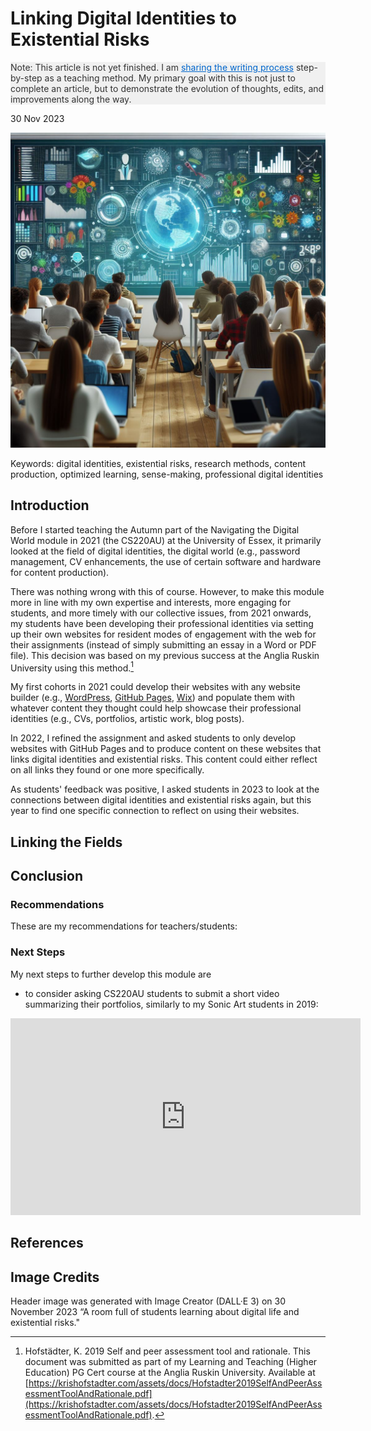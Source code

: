 <!--
## Tasks
  - full width video
  - centered images
- can I address the students with 'you' here?
- can I then recontextualize it for a research paper?
- can I see previous version of the website in the browser using GitHub?
  - can I ask via survey for feedback from
    - all students since 2021 
    - staff at Essex or elsewhere
-->

# Linking Digital Identities to Existential Risks
<!-- the title is the research question -->

<p style="background-color: #f0f0f0; color: #333;">Note: This article is not yet finished. I am <a href="https://github.com/khofstadter/CS220AU-DP/commits/main/index.md" style="color:#0066cc;">sharing the writing process</a> step-by-step as a teaching method. My primary goal with this is not just to complete an article, but to demonstrate the evolution of thoughts, edits, and improvements along the way.</p>


30 Nov 2023 <!-- to amend every time the file is updated -->

![An AI generated image with a room full of students learning about digital life and existential risks.](assets/img/2023-11-30-students-digital-life-existential-risks-bing-dalle.jpg)

Keywords: digital identities, existential risks, research methods, content production, optimized learning, sense-making, professional digital identities

## Introduction
Before I started teaching the Autumn part of the Navigating the Digital World module in 2021 (the CS220AU) at the University of Essex, it primarily looked at the field of digital identities, the digital world (e.g., password management, CV enhancements, the use of certain software and hardware for content production<!-- what else?-->).

<!-- explain that AU is more practical and SP more theoretical? -->

There was nothing wrong with this of course. However, to make this module more in line with my own expertise and interests, more engaging for students, and more timely with our collective issues, from 2021 onwards, my students have been developing their professional identities via setting up their own websites for resident modes of engagement with the web for their assignments (instead of simply submitting an essay in a Word or PDF file). This decision was based on my previous success at the Anglia Ruskin University using this method.[^Hofstadter2019SelfAndPeerAssessmentToolAndRationale] 

My first cohorts in 2021 could develop their websites with any website builder (e.g., [WordPress](https://wordpress.org/), [GitHub Pages](https://pages.github.com/), [Wix](https://www.wix.com/)) and populate them with whatever content they thought could help showcase their professional identities (e.g., CVs, portfolios, artistic work, blog posts).

In 2022, I refined the assignment and asked students to only develop websites with GitHub Pages and to produce content on these websites that links digital identities and existential risks. This content could either reflect on all links they found or one more specifically.

As students' feedback was positive, I asked students in 2023 to look at the connections between digital identities and existential risks again, but this year to find one specific connection to reflect on using their websites.

<!-- I also have an interest in both fields, but I would say I am more of an expert in the field of digital identities than existential risks. -->

## Linking the Fields

## Conclusion
### Recommendations
These are my recommendations for teachers/students: 

### Next Steps
My next steps to further develop this module are 

- to consider asking CS220AU students to submit a short video summarizing their portfolios, similarly to my Sonic Art students in 2019:

<iframe width="560" height="315" src="https://www.youtube.com/embed/4zAcHPiUrxs?si=xCvCaAvI3LvJ49s1" title="YouTube video player" frameborder="0" allow="accelerometer; autoplay; clipboard-write; encrypted-media; gyroscope; picture-in-picture; web-share" allowfullscreen></iframe>

## References

[^Hofstadter2019SelfAndPeerAssessmentToolAndRationale]: Hofstädter, K. 2019 Self and peer assessment tool and rationale. This document was submitted as part of my Learning and Teaching (Higher Education) PG Cert course at the Anglia Ruskin University. Available at [https://krishofstadter.com/assets/docs/Hofstadter2019SelfAndPeerAssessmentToolAndRationale.pdf](https://krishofstadter.com/assets/docs/Hofstadter2019SelfAndPeerAssessmentToolAndRationale.pdf).

## Image Credits
Header image was generated with Image Creator (DALL·E 3) on 30 November 2023 “A room full of students learning about digital life and existential risks."